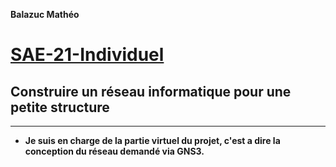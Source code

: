 **Balazuc Mathéo**
# [SAE-21-Individuel](https://github.com/matheobalazuc/SAE-21-Individuel)
## Construire un réseau informatique pour une petite structure
---

 - **Je suis en charge de la partie virtuel du projet, c'est a dire la conception du réseau demandé via GNS3.**